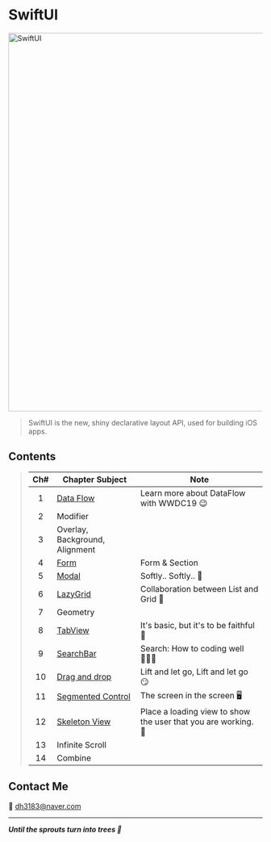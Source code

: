 # SwiftUI
<img width="750" alt="SwiftUI" src="https://user-images.githubusercontent.com/83414134/197437410-3d5e1bf6-17e0-423f-ae3a-0b4a423cd71a.png">

> SwiftUI is the new, shiny declarative layout API, used for building iOS apps.

## Contents
> |Ch#|Chapter Subject|Note|
> |:---:|---|---|
> |1|[Data Flow](https://github.com/dh3183/SwiftUI-Study/blob/main/documentation/Data%20Flow.md)|Learn more about DataFlow with WWDC19 😉|
> |2|Modifier||
> |3|Overlay, Background, Alignment||
> |4|[Form](https://github.com/dh3183/SwiftUI-Study/blob/main/documentation/Form.md)|Form & Section|
> |5|[Modal](https://github.com/dh3183/SwiftUI-Study/blob/main/documentation/Modal.md)|Softly.. Softly.. 👀|
> |6|[LazyGrid](https://github.com/dh3183/SwiftUI-Study/blob/main/documentation/LazyGrid.md)|Collaboration between List and Grid 📐|
> |7|Geometry||
> |8|[TabView](https://github.com/dh3183/SwiftUI-Study/blob/main/documentation/TabView.md)|It's basic, but it's to be faithful 🙂|
> |9|[SearchBar](https://github.com/dh3183/SwiftUI-Study/blob/main/documentation/SearchBar.md)|Search: How to coding well 👨🏻‍💻|
> |10|[Drag and drop]()|Lift and let go, Lift and let go 😏|
> |11|[Segmented Control](https://github.com/dh3183/SwiftUI-Study/blob/main/documentation/Segmented%20Control.md)|The screen in the screen 🖥️|
> |12|[Skeleton View](https://github.com/dh3183/SwiftUI-Study/blob/main/documentation/Skeleton%20View.md)|Place a loading view to show the user that you are working. 📡|
> |13|Infinite Scroll||
> |14|Combine||
>
## Contact Me
📧 dh3183@naver.com

***
***Until the sprouts turn into trees 🌱***

